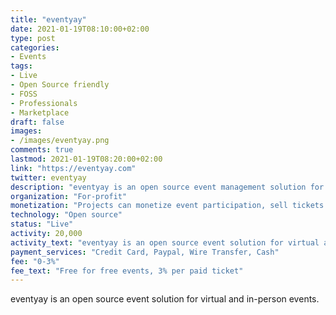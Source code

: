 ```yaml
---
title: "eventyay"
date: 2021-01-19T08:10:00+02:00
type: post
categories:
- Events
tags:
- Live
- Open Source friendly
- FOSS
- Professionals
- Marketplace
draft: false
images:
- /images/eventyay.png
comments: true
lastmod: 2021-01-19T08:20:00+02:00
link: "https://eventyay.com"
twitter: eventyay
description: "eventyay is an open source event management solution for virtual and onsite events."
organization: "For-profit"
monetization: "Projects can monetize event participation, sell tickets and sponsorships or receive donations."
technology: "Open source"
status: "Live"
activity: 20,000
activity_text: "eventyay is an open source event solution for virtual and in-person events."
payment_services: "Credit Card, Paypal, Wire Transfer, Cash"
fee: "0-3%"
fee_text: "Free for free events, 3% per paid ticket"
---
```


eventyay is an open source event solution for virtual and in-person events.<!--more-->

